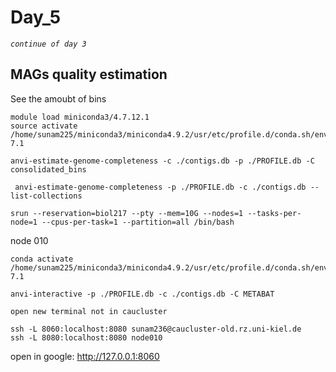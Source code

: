 # Day_5
*`continue of day 3`*

## MAGs quality estimation
See the amoubt of bins 
```
module load miniconda3/4.7.12.1
source activate /home/sunam225/miniconda3/miniconda4.9.2/usr/etc/profile.d/conda.sh/envs/anvio-7.1

anvi-estimate-genome-completeness -c ./contigs.db -p ./PROFILE.db -C consolidated_bins
```
```
 anvi-estimate-genome-completeness -p ./PROFILE.db -c ./contigs.db --list-collections
```
 ```
 srun --reservation=biol217 --pty --mem=10G --nodes=1 --tasks-per-node=1 --cpus-per-task=1 --partition=all /bin/bash
 ```
 node 010
 ```
 conda activate /home/sunam225/miniconda3/miniconda4.9.2/usr/etc/profile.d/conda.sh/envs/anvio-7.1

anvi-interactive -p ./PROFILE.db -c ./contigs.db -C METABAT
```
`open new terminal not in caucluster`
```
ssh -L 8060:localhost:8080 sunam236@caucluster-old.rz.uni-kiel.de
ssh -L 8080:localhost:8080 node010
```
open in google: http://127.0.0.1:8060

